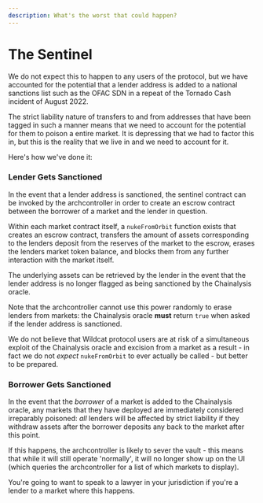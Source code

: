```yaml
---
description: What's the worst that could happen?
---
```


# The Sentinel

We do not expect this to happen to any users of the protocol, but we have accounted for the potential that a lender address is added to a national sanctions list such as the OFAC SDN in a repeat of the Tornado Cash incident of August 2022.

The strict liability nature of transfers to and from addresses that have been tagged in such a manner means that we need to account for the potential for them to poison a entire market. It is depressing that we had to factor this in, but this is the reality that we live in and we need to account for it.

Here's how we've done it:

### Lender Gets Sanctioned

In the event that a lender address is sanctioned, the sentinel contract can be invoked by the archcontroller in order to create an escrow contract between the borrower of a market and the lender in question.

Within each market contract itself, a `nukeFromOrbit` function exists that creates an escrow contract, transfers the amount of assets corresponding to the lenders deposit from the reserves of the market to the escrow, erases the lenders market token balance, and blocks them from any further interaction with the market itself.

The underlying assets can be retrieved by the lender in the event that the lender address is no longer flagged as being sanctioned by the Chainalysis oracle.

Note that the archcontroller cannot use this power randomly to erase lenders from markets: the Chainalysis oracle **must** return `true` when asked if the lender address is sanctioned.

We do not believe that Wildcat protocol users are at risk of a simultaneous exploit of the Chainalysis oracle and excision from a market as a result - in fact we do not _expect_ `nukeFromOrbit` to ever actually be called - but better to be prepared.

### Borrower Gets Sanctioned

In the event that the _borrower_ of a market is added to the Chainalysis oracle, any markets that they have deployed are immediately considered irreparably poisoned: _all_ lenders will be affected by strict liability if they withdraw assets after the borrower deposits any back to the market after this point.

If this happens, the archcontroller is likely to sever the vault - this means that while it will still operate 'normally', it will no longer show up on the UI (which queries the archcontroller for a list of which markets to display).

You're going to want to speak to a lawyer in your jurisdiction if you're a lender to a market where this happens.
